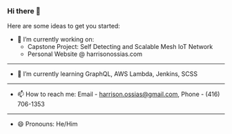 ### Hi there 👋



Here are some ideas to get you started:

- 🔭 I’m currently working on: 
  * Capstone Project: Self Detecting and Scalable Mesh IoT Network
  * Personal Website @ harrisonossias.com
---
- 🌱 I’m currently learning GraphQL, AWS Lambda, Jenkins, SCSS
---
- 📫 How to reach me: Email - harrison.ossias@gmail.com, Phone - (416) 706-1353 
---
- 😄 Pronouns: He/Him


